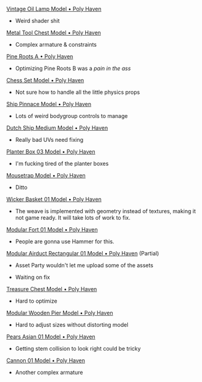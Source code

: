 [Vintage Oil Lamp Model • Poly Haven](https://polyhaven.com/a/vintage_oil_lamp)

- Weird shader shit

[Metal Tool Chest Model • Poly Haven](https://polyhaven.com/a/metal_tool_chest)

- Complex armature & constraints

[Pine Roots A • Poly Haven](https://polyhaven.com/a/pine_roots)

- Optimizing Pine Roots B was a *pain in the ass*

[Chess Set Model • Poly Haven](https://polyhaven.com/a/chess_set)

- Not sure how to handle all the little physics props

[Ship Pinnace Model • Poly Haven](https://polyhaven.com/a/ship_pinnace)

- Lots of weird bodygroup controls to manage

[Dutch Ship Medium Model • Poly Haven](https://polyhaven.com/a/dutch_ship_medium)

- Really bad UVs need fixing

[Planter Box 03 Model • Poly Haven](https://polyhaven.com/a/planter_box_03)

- I'm fucking tired of the planter boxes

[Mousetrap Model • Poly Haven](https://polyhaven.com/a/mousetrap)

- Ditto

[Wicker Basket 01 Model • Poly Haven](https://polyhaven.com/a/wicker_basket_01)

- The weave is implemented with geometry instead of textures, making it not game ready. It will take lots of work to fix.

[Modular Fort 01 Model • Poly Haven](https://polyhaven.com/a/modular_fort_01)

- People are gonna use Hammer for this.

[Modular Airduct Rectangular 01 Model • Poly Haven](https://polyhaven.com/a/modular_airduct_rectangular_01) (Partial)

- Asset Party wouldn't let me upload some of the assets

- Waiting on fix

[Treasure Chest Model • Poly Haven](https://polyhaven.com/a/treasure_chest)

- Hard to optimize

[Modular Wooden Pier Model • Poly Haven](https://polyhaven.com/a/modular_wooden_pier)

- Hard to adjust sizes without distorting model

[Pears Asian 01 Model • Poly Haven](https://polyhaven.com/a/food_pears_asian_01)

- Getting stem collision to look right could be tricky

[Cannon 01 Model • Poly Haven](https://polyhaven.com/a/cannon_01)

- Another complex armature
